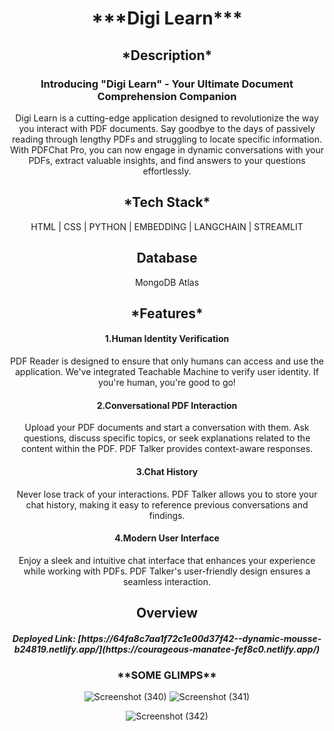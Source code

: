 <div align="center">
  <h1>***Digi Learn***</h1>

  <h2 align="center">*Description* </h2>
<h3>
 Introducing "Digi Learn" - Your Ultimate Document Comprehension Companion</h3>

<p>Digi Learn is a cutting-edge application designed to revolutionize the way you interact with PDF documents. Say goodbye to the days of passively reading through lengthy PDFs and struggling to locate specific information. With PDFChat Pro, you can now engage in dynamic conversations with your PDFs, extract valuable insights, and find answers to your questions effortlessly.</p>

<h2 align="center">*Tech Stack*</h2>
<p align="center">HTML | CSS | PYTHON | EMBEDDING | LANGCHAIN | STREAMLIT</p>

<h2 align="center"> Database </h2>
<p align="center">MongoDB Atlas </p>

<h2 align="center">*Features* </h2>
<h4  align="center">1.Human Identity Verification</h4>
<p display="flex" align-items="left">PDF Reader is designed to ensure that only humans can access and use the application. We've integrated Teachable Machine to verify user identity. If you're human, you're good to go!</p>

<h4  align="center">2.Conversational PDF Interaction</h4>
<p  align="center">Upload your PDF documents and start a conversation with them. Ask questions, discuss specific topics, or seek explanations related to the content within the PDF. PDF Talker provides context-aware responses.</p>

<h4  align="center">3.Chat History</h4>
<p  align="center">Never lose track of your interactions. PDF Talker allows you to store your chat history, making it easy to reference previous conversations and findings.</p>

<h4  align="center">4.Modern User Interface</h4>
<p  align="center">Enjoy a sleek and intuitive chat interface that enhances your experience while working with PDFs. PDF Talker's user-friendly design ensures a seamless interaction.</p>

 <h2 align="center">Overview</h2>
  <h5 align="center">Deployed Link: [https://64fa8c7aa1f72c1e00d37f42--dynamic-mousse-b24819.netlify.app/](https://courageous-manatee-fef8c0.netlify.app/) </h5>


<h3 align="center">**SOME GLIMPS**</h3>

![Screenshot (340)](https://github.com/Venkysanju246/Cosmos-Project/assets/115461797/25c1a096-5e62-4e17-8bef-ba9c70ad8078)
![Screenshot (341)](https://github.com/Venkysanju246/Cosmos-Project/assets/115461797/44a8744a-55a1-4d51-badc-92582c21307c)

![Screenshot (342)](https://github.com/Venkysanju246/Cosmos-Project/assets/115461797/87c1bebc-9a32-4fb6-8ad3-649187d276ca)

</div>
